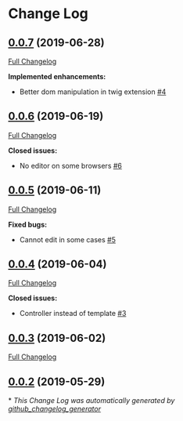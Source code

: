 # Change Log

## [0.0.7](https://github.com/comur/ContentAdminBundle/tree/0.0.7) (2019-06-28)
[Full Changelog](https://github.com/comur/ContentAdminBundle/compare/0.0.6...0.0.7)

**Implemented enhancements:**

- Better dom manipulation in twig extension [\#4](https://github.com/comur/ContentAdminBundle/issues/4)

## [0.0.6](https://github.com/comur/ContentAdminBundle/tree/0.0.6) (2019-06-19)
[Full Changelog](https://github.com/comur/ContentAdminBundle/compare/0.0.5...0.0.6)

**Closed issues:**

- No editor on some browsers [\#6](https://github.com/comur/ContentAdminBundle/issues/6)

## [0.0.5](https://github.com/comur/ContentAdminBundle/tree/0.0.5) (2019-06-11)
[Full Changelog](https://github.com/comur/ContentAdminBundle/compare/0.0.4...0.0.5)

**Fixed bugs:**

- Cannot edit in some cases [\#5](https://github.com/comur/ContentAdminBundle/issues/5)

## [0.0.4](https://github.com/comur/ContentAdminBundle/tree/0.0.4) (2019-06-04)
[Full Changelog](https://github.com/comur/ContentAdminBundle/compare/0.0.3...0.0.4)

**Closed issues:**

- Controller instead of template [\#3](https://github.com/comur/ContentAdminBundle/issues/3)

## [0.0.3](https://github.com/comur/ContentAdminBundle/tree/0.0.3) (2019-06-02)
[Full Changelog](https://github.com/comur/ContentAdminBundle/compare/0.0.2...0.0.3)

## [0.0.2](https://github.com/comur/ContentAdminBundle/tree/0.0.2) (2019-05-29)


\* *This Change Log was automatically generated by [github_changelog_generator](https://github.com/skywinder/Github-Changelog-Generator)*
